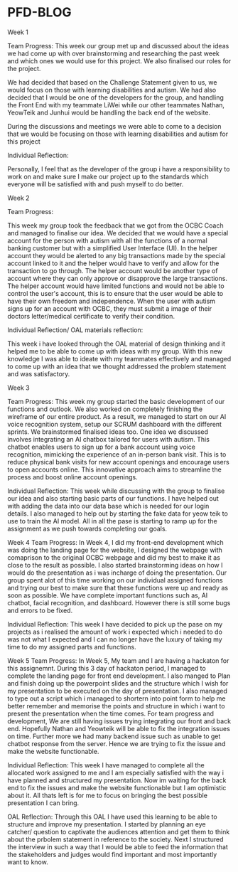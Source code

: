 # PFD-BLOG

Week 1

Team Progress:
This week our group met up and discussed about the ideas we had come up with over brainstorming and researching the past week and which ones we would use for this project. We also finalised our roles for the project. 

We had decided that based on the Challenge Statement given to us, we would focus on those with learning disabilities and autism. We had also decided that I would be one of the developers for the group, and handling the Front End with my teammate LiWei while our other teammates Nathan, YeowTeik and Junhui would be handling the back end of the website.

During the discussions and meetings we were able to come to a decision that we would be focusing on those with learning disabilities and autism for this project

Individual Reflection:

Personally, I feel that as the developer of the group i have a responsibility to work on and make sure I make our project up to the standards which everyone will be satisfied with and push myself to do better.





Week 2

Team Progress:

This week my group took the feedback that we got from the OCBC Coach and managed to finalise our idea. We decided that  we would have a special account for the person with autism with all the functions of a normal banking customer but with a simplified User Interface (UI). In the helper account they would be alerted to any big transactions made by the special account linked to it and the helper would have to verify and allow for the transaction to go through. The helper account would be another type of account where they can only approve or disapprove the large transactions. The helper account would have limited functions and would not be able to control the user's account, this is to ensure that the user would be able to have their own freedom and independence. When the user with autism signs up for an account with OCBC, they must submit a image of their doctors letter/medical certificate to verify their condition.

Individual Reflection/ OAL materials reflection:

This week i have looked through the OAL material of design thinking and it helped me to be able to come up with ideas with my group. With this new knowledge I was able to ideate with my teammates effectively and managed to come up with an idea that we thought addressed the problem statement and was satisfactory. 





Week 3

Team Progress: 
This week my group started the basic development of our functions and outlook. We also worked on completely finishing the wireframe of our entire product. As a result, we managed to start on our AI voice recognition system, setup our SCRUM dashboard with the different sprints. We brainstormed finalised ideas too. One idea we discussed involves integrating an AI chatbox tailored for users with autism. This chatbot enables users to sign up for a bank account using voice recognition, mimicking the experience of an in-person bank visit. This is to reduce physical bank visits for new account openings and encourage users to open accounts online. This innovative approach aims to streamline the process and boost online account openings.

Individual Reflection:
This week while discussing with the group to finalise our idea and also starting basic parts of our functions. I have helped out with adding the data into our data base which is needed for our login details. I also managed to help out by starting the fake data for yeow teik to use to train the AI model. All in all the pase is starting to ramp up for the assignment as we push towards completing our goals.





Week 4
Team Progress:
In Week 4, I did my front-end development which was doing the landing page for the website, I designed the webpage with comaprison to the original OCBC webpage and did my best to make it as close to the result as possible. I also started brainstorming ideas on how I would do the presentation as i was incharge of doing the presentation. Our group spent alot of this time working on our individual assigned functions and trying our best to make sure that these functions were up and ready as soon as possible. We have complete important functions such as, AI chatbot, facial recognition, and dashboard. However there is still some bugs and errors to be fixed.

Individual Reflection: This week I have decided to pick up the pase on my projects as i realised the amount of work i expected which i needed to do was not what I expected and I can no longer have the luxury of taking my time to do my assigned parts and functions.






Week 5
Team Progress:
In Week 5, My team and I are having a hackaton for this assignemnt. During this 3 day of hackaton period, I managed to complete the landing page for front end development. I also manged to Plan and finish doing up the powerpoint slides and the structure which I wish for my presentation to be executed on the day of presentation. I also managed to type out a script which i managed to shortern into point form to help me better remember and memorise the points and structure in which i want to present the presentation when the time comes.
For team progress and development, We are still having issues trying integrating our front and back end. Hopefully Nathan and Yeowteik will be able to fix the integration issues on time. Further more we had many backend issue such as unable to get chatbot response from the server. Hence we are trying to fix the issue and make the website functionable.

Individual Reflection: This week I have managed to complete all the allocated work assigned to me and I am especially satisfied with the way i have planned and structured my presentation. Now im waiting for the back end to fix the issues and make the website functionable but I am optimistic about it. All thats left is for me to focus on bringing the best possible presentation I can bring. 


OAL Reflection: Through this OAL I have used this learning to be able to structure and improve my presentation. I started by planning an eye catcher/ question to captivate the audiences attention and get them to think about the prbolem statement in reference to the society. Next I structured the interview in such a way that I would be able to feed the information that the stakeholders and judges would find important and most importantly want to know.
